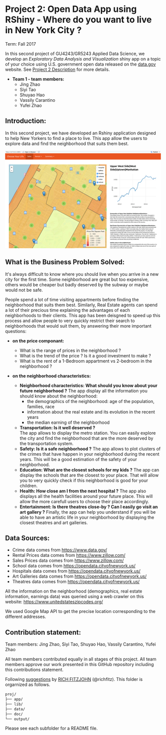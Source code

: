 # Project 2: Open Data App using RShiny - Where do you want to live in New York City ?
Term: Fall 2017

In this second project of GU4243/GR5243 Applied Data Science, we develop an *Exploratory Data Analysis and Visualization* shiny app on a topic of your choice using U.S. government open data released on the [data.gov](https://data.gov/) website. See [Project 2 Description](doc/project2_desc.md) for more details.  

+ **Team 1 - team members:**
	+ Jing Zhao 
	+ Siyi Tao 
	+ Shuyao Hao
	+ Vassily Carantino
	+ Yufei Zhao

## Introduction:

In this second project, we have developed an Rshiny application designed to help New Yorkers to find a place to live. 
This app allow the users to explore data and find the neighborhood that suits them best. 

![screenshot](doc/Screenshot.png)

## What is the Business Problem Solved:
It's always difficult to know where you should live when you arrive in a new city for the first time. Some neighborhood are great but too expensive, others would be cheaper but badly deserved by the subway or maybe would not be safe. 

People spend a lot of time visiting appartments before finding the neighborhood that suits them best. Similarly, Real Estate agents can spend a lot of their precious time explaining the advantages of each neighborhoods to their clients. This app has been deisgned to speed up this process and allow people to very quickly restrict their search to neighborhoods that would suit them, by answering their more important questions:

+ **on the price componant:**
	+ What is the range of prices in the neighborhood ?
	+ What is the trend of the price ? Is it a good investment to make ?
	+ What is the rent of a 1-Bedroom appartment vs 2-bedroom in the neighborhood ?
	
+ **on the neighborhood characteristics:**
	+ **Neighborhood characteristics:  What should you know about your future neighborhood ?**
	The app display all the information you should know about the neighborhood:
	 	+ the demographics of the neighborhood: age of the population, families, race
		+ information about the real estate and its evolution in the recent years
		+ the median earning of the neighborhood
	+ **Transportation: Is it well deserved ?** 	
	The app allows to display the metro station. You can easily explore the city and find the neighborhood that are the more deserved by the transportation system.
	+ **Safety: Is it a safe neighborhood ?** 
	The app allows to plot clusters of the crimes that have happen in your neighborhood during the recent years. This will be a good estimation of the safety of your neighborhood.
	+ **Education: What are the closest schools for my kids ?**
	The app can display the schools that are the closest to your place. That will allow you to very quickly check if this neighborhood is good for your children.
	+ **Health: How close am I from the next hospital ?** 
	The app also displays all the health facilities around your future place. This will allow the more carefull users to choose their place accordingly.
	+ **Entertainment: Is there theatres close-by ? Can I easily go visit an art gallery ?** 
	Finally, the app can help you understand if you will be able to have an artistic life in your neighborhood by displaying the closest theatres and art galleries.
	
## Data Sources:

+ Crime data comes from https://www.data.gov/
+ Rental Prices data comes from https://www.zillow.com/
+ Sales Prices data comes from https://www.zillow.com/
+ School data comes from https://opendata.cityofnewyork.us/
+ Hospitals data comes from https://opendata.cityofnewyork.us/
+ Art Galleries data comes from https://opendata.cityofnewyork.us/
+ Theatres data comes from https://opendata.cityofnewyork.us/
 
 All the information on the neighborhood (demographics, real estate information, earnings data) was queried using a web crawler on this website: https://www.unitedstateszipcodes.org/
 
 We used Google Map API to get the precise location corresponding to the different addresses.


## Contribution statement: 

Team members: Jing Zhao, Siyi Tao, Shuyao Hao, Vassily Carantino, Yufei Zhao

All team members contributed equally in all stages of this project. All team members approve our work presented in this GitHub repository including this contributions statement. 

Following [suggestions](http://nicercode.github.io/blog/2013-04-05-projects/) by [RICH FITZJOHN](http://nicercode.github.io/about/#Team) (@richfitz). This folder is orgarnized as follows.

```
proj/
├── app/
├── lib/
├── data/
├── doc/
└── output/
```

Please see each subfolder for a README file.

